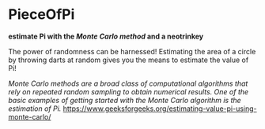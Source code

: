 # PieceOfPi
**estimate Pi with the *Monte Carlo method* and a neotrinkey**

The power of randomness can be harnessed! Estimating the area of a circle by throwing darts at random gives you the means to estimate the value of Pi! 

*Monte Carlo methods are a broad class of computational algorithms that
rely on repeated random sampling to obtain numerical results. One of
the basic examples of getting started with the Monte Carlo algorithm
is the estimation of Pi.* https://www.geeksforgeeks.org/estimating-value-pi-using-monte-carlo/
